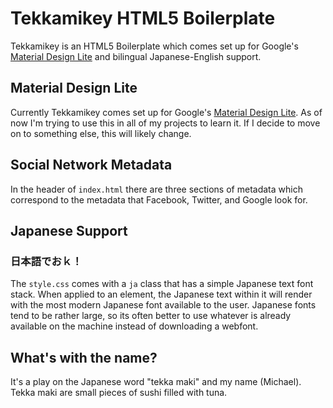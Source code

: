 # Tekkamikey HTML5 Boilerplate

Tekkamikey is an HTML5 Boilerplate which comes set up for Google's [Material Design Lite](https://www.getmdl.io/started/index.html) and bilingual Japanese-English support.

## Material Design Lite

Currently Tekkamikey comes set up for Google's [Material Design Lite](https://www.getmdl.io/started/index.html). As of now I'm trying to use this in all of my projects to learn it. If I decide to move on to something else, this will likely change. 

## Social Network Metadata

In the header of ```index.html``` there are three sections of metadata which correspond to the metadata that Facebook, Twitter, and Google look for.

## Japanese Support

### 日本語でおｋ！

The ```style.css``` comes with a ```ja``` class that has a simple Japanese text font stack. When applied to an element, the Japanese text within it will render with the most modern Japanese font available to the user. Japanese fonts tend to be rather large, so its often better to use whatever is already available on the machine instead of downloading a webfont. 


## What's with the name?

It's a play on the Japanese word "tekka maki" and my name (Michael). Tekka maki are small pieces of sushi filled with tuna. 
